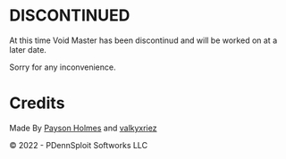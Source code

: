 # DISCONTINUED

At this time Void Master has been discontinud and will be worked on at a later date.

Sorry for any inconvenience.

# Credits

Made By [Payson Holmes](https://github.com/P-DennyGamingYT/) and [valkyxriez](https://github.com/valkyxriez/)

&copy; 2022 - PDennSploit Softworks LLC
